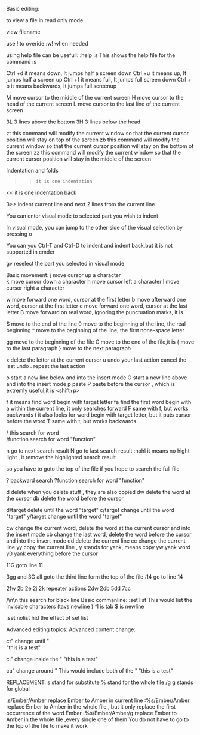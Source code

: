  

Basic editing:


to view a file in read only mode 

view filename

use ! to overide :w! when needed



using help file can be usefull:  :help :s   This shows the help file for the command :s

Ctrl +d it means down, It jumps half a screen down
Ctrl +u it means up, It jumps half a screen up
Ctrl +f it means full, It jumps full screen down
Ctrl + b it means backwards, It jumps full screenup

M move cursor to the middle of the current screen
H move cursor to the head of the current screen
L move cursor to the last line of the current screen

3L     3 lines above the bottom
3H     3 lines below the head

zt this command will modify the current window so that the current cursor position will stay on top of the screen
zb this command will modify the current window so that the current cursor position will stay on the bottom of the screen
zz  this command will modify the current window so that the current cursor position will stay in the middle of the screen




Indentation and folds

>>     it is one indentation

<<  it is one indentation back

3>> indent current line and next 2 lines from the current line

You can enter visual mode to selected part you wish to indent

In visual mode, you can jump to the other side of the visual selection by pressing o

You can you Ctrl-T and Ctrl-D to indent and indent back,but it is not supported in cmder

gv reselect the part you selected in visual mode



Basic movement: 
j	move cursor up a character  
k	move cursor down a character
h	move cursor left a character
l	move cursor right a character

w move forward one word, cursor at the first letter
b move afterward one word, cursor at the first letter
e move forward one word, cursor at the last letter
B move forward on real word, ignoring the punctuation marks, it is <shift-b>

$ move to the end of the line
0 move to the beginning of the line, the real beginning
^ move to the beginning of the line, the first none-space letter

gg move to the beginning of the file
G   move to the end of the file,it is <shift-g>
{  move to the last paragraph
} move to the next paragraph

x delete the letter at the current cursor
u undo your last action
<ctrl-u> cancel the last undo
. repeat the last action

o start a new line below and into the insert mode
O start a new line above and into the insert mode
p paste
P paste before the cursor , which is extremly useful,it is <shift+p>

f  it means find word begin with target letter fa find the first word begin with a within the current line, it only searches forward
F same with f, but works backwards
t it also looks for word begin with target letter, but it puts cursor before the word
T same with t, but works backwards

/    this search for word          
/function <Enter> search for word "function"

n  go to next search result
N go to last search result
:nohl  it means no hight light , it remove the highlighted search result

so you have to goto the top of the file if you hope to search the full file

? backward search 
?function <Enter>   search for word "function"

d  delete  when you delete stuff , they are also copied
dw delete the word at the cursor 
db delete the word before the cursor

d/target <Enter>  delete until the word "target"
c/target <Enter>  change until the word "target"
y/target <Enter>  change until the word "target"

cw change the current word, delete the word at the current cursor and into the insert mode
cb change the last word, delete the word before the cursor and into the insert mode
dd delete the current line
cc change the current line
yy copy the current line , y stands for yank, means copy
yw yank word
y0 yank everything before the cursor





11G goto line 11

3gg and 3G all goto the third line form the top of the file
:14             go to line 14



2fw 2b 2e 2j 2k   repeater actions
2dw 2db
5dd 7cc

/\n\n  this search for black line
Basic commanline:
:set list         This would list the invisable characters (tavs   newline )  ^I is tab  $ is newline

:set nolist       hid the effect of set list


Advanced editing topics:
Advanced content change:

ct"   change until "                      
"this is a test"         

ci"  change inside the "
"this is a test"

ca" change around " This would include both of the "
"this is a test"

REPLACEMENT:
s stand for substitute 
% stand for the whole file
/g g stands for global

:s/Ember/Amber   replace Ember to Amber in current line
:%s/Ember/Amber replace Ember to Amber in the whole file , but it only replace the first occurrence of the word Ember
:%s/Ember/Amber/g replace Ember to Amber in the whole file ,every single one of them
You do not have to go to the top of the file to make it work
